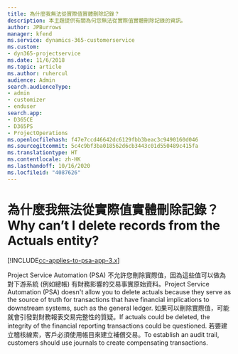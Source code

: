 ```yaml
---
title: 為什麼我無法從實際值實體刪除記錄？
description: 本主題提供有關為何您無法從實際值實體刪除記錄的資訊。
author: JPBurrows
manager: kfend
ms.service: dynamics-365-customerservice
ms.custom:
- dyn365-projectservice
ms.date: 11/6/2018
ms.topic: article
ms.author: ruhercul
audience: Admin
search.audienceType:
- admin
- customizer
- enduser
search.app:
- D365CE
- D365PS
- ProjectOperations
ms.openlocfilehash: f47e7ccd46642dc6129fbb3beac3c9490160d046
ms.sourcegitcommit: 5c4c9bf3ba018562d6cb3443c01d550489c415fa
ms.translationtype: HT
ms.contentlocale: zh-HK
ms.lasthandoff: 10/16/2020
ms.locfileid: "4087626"
---
```

# <a name="why-cant-i-delete-records-from-the-actuals-entity"></a><span data-ttu-id="b8be6-103">為什麼我無法從實際值實體刪除記錄？</span><span class="sxs-lookup"><span data-stu-id="b8be6-103">Why can’t I delete records from the Actuals entity?</span></span>

[!INCLUDE[cc-applies-to-psa-app-3.x](../includes/cc-applies-to-psa-app-3x.md)]

<span data-ttu-id="b8be6-104">Project Service Automation (PSA) 不允許您刪除實際值，因為這些值可以做為對下游系統 (例如總帳) 有財務影響的交易事實原始資料。</span><span class="sxs-lookup"><span data-stu-id="b8be6-104">Project Service Automation (PSA) doesn't allow you to delete actuals because they serve as the source of truth for transactions that have financial implications to downstream systems, such as the general ledger.</span></span> <span data-ttu-id="b8be6-105">如果可以刪除實際值，可能就會引發對財務報表交易完整性的質疑。</span><span class="sxs-lookup"><span data-stu-id="b8be6-105">If actuals could be deleted, the integrity of the financial reporting transactions could be questioned.</span></span> <span data-ttu-id="b8be6-106">若要建立稽核線索，客戶必須使用帳目來建立補償交易。</span><span class="sxs-lookup"><span data-stu-id="b8be6-106">To establish an audit trail, customers should use journals to create compensating transactions.</span></span>


